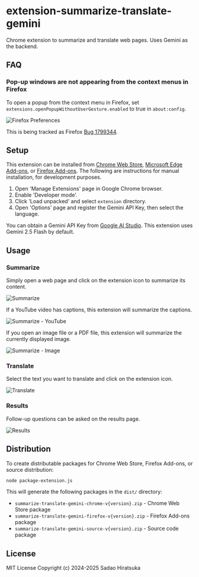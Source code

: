 # extension-summarize-translate-gemini

Chrome extension to summarize and translate web pages. Uses Gemini as the backend.

## FAQ

### Pop-up windows are not appearing from the context menus in Firefox

To open a popup from the context menu in Firefox, set `extensions.openPopupWithoutUserGesture.enabled` to true in `about:config`.

![Firefox Preferences](img/firefox_preferences.png)

This is being tracked as Firefox [Bug 1799344](https://bugzilla.mozilla.org/show_bug.cgi?id=1799344).

## Setup

This extension can be installed from [Chrome Web Store](https://chromewebstore.google.com/detail/hmdcbbbdmfapkpdaganadiihfmdnpngi), [Microsoft Edge Add-ons](https://microsoftedge.microsoft.com/addons/detail/ljmmilamifhanifgbfliknbicfjllheb), or [Firefox Add-ons](https://addons.mozilla.org/firefox/addon/summarize-translate-gemini/).
The following are instructions for manual installation, for development purposes.

1. Open 'Manage Extensions' page in Google Chrome browser.
2. Enable 'Developer mode'.
3. Click 'Load unpacked' and select `extension` directory.
4. Open 'Options' page and register the Gemini API Key, then select the language.

You can obtain a Gemini API Key from [Google AI Studio](https://aistudio.google.com).
This extension uses Gemini 2.5 Flash by default.

## Usage

### Summarize

Simply open a web page and click on the extension icon to summarize its content.

![Summarize](img/screenshot_summarize.png)

If a YouTube video has captions, this extension will summarize the captions.

![Summarize - YouTube](img/screenshot_youtube.png)

If you open an image file or a PDF file, this extension will summarize the currently displayed image.

![Summarize - Image](img/screenshot_image.png)

### Translate

Select the text you want to translate and click on the extension icon.

![Translate](img/screenshot_translate.png)

### Results

Follow-up questions can be asked on the results page.

![Results](img/screenshot_results.png)

## Distribution

To create distributable packages for Chrome Web Store, Firefox Add-ons, or source distribution:

```bash
node package-extension.js
```

This will generate the following packages in the `dist/` directory:
- `summarize-translate-gemini-chrome-v{version}.zip` - Chrome Web Store package
- `summarize-translate-gemini-firefox-v{version}.zip` - Firefox Add-ons package
- `summarize-translate-gemini-source-v{version}.zip` - Source code package

## License

MIT License
Copyright (c) 2024-2025 Sadao Hiratsuka
